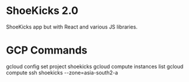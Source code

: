 # ShoeKicks 2.0
 ShoeKicks app but with React and various JS libraries.
# GCP Commands

gcloud config set project shoekicks
gcloud compute instances list
gcloud compute ssh shoekicks --zone=asia-south2-a